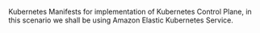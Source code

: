 Kubernetes Manifests for implementation of Kubernetes Control Plane, in this scenario we shall be using Amazon Elastic Kubernetes Service.
